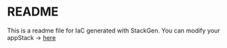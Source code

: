 # README
This is a readme file for IaC generated with StackGen.
You can modify your appStack -> [here](http://main.dev.stackgen.com/appstacks/72cdc4d7-8d97-44b8-b470-5e30bfec642f)
